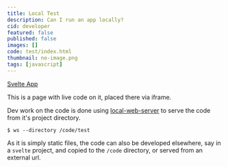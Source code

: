 ```yaml
---
title: Local Test
description: Can I run an app locally?
cid: developer
featured: false
published: false
images: []
code: test/index.html
thumbnail: no-image.png
tags: [javascript]
---
```


[Svelte App](/developer/projects/svelte-app)

This is a page with live code on it, placed there via iframe.

Dev work on the code is done using [local-web-server](https://github.com/lwsjs/local-web-server) to serve the code from it's project directory.

`$ ws --directory /code/test`

As it is simply static files, the code can also be developed elsewhere, say in a `svelte` project, and copied to the `/code` directory, or served from an external url.

